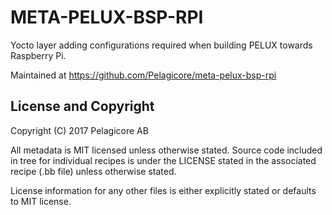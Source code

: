 META-PELUX-BSP-RPI
====================
Yocto layer adding configurations required when building PELUX towards
Raspberry Pi.

Maintained at https://github.com/Pelagicore/meta-pelux-bsp-rpi

License and Copyright
---------------------
Copyright (C) 2017 Pelagicore AB

All metadata is MIT licensed unless otherwise stated. Source code included in tree for individual recipes is under the LICENSE stated in the associated recipe (.bb file) unless otherwise stated.

License information for any other files is either explicitly stated or defaults to MIT license.
